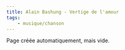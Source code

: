 ```yaml
---
title: Alain Bashung - Vertige de l'amour
tags:
    - musique/chanson
---
```


Page créée automatiquement, mais vide.

